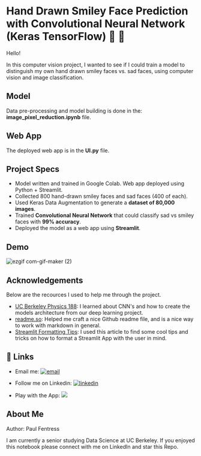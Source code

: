 # Hand Drawn Smiley Face Prediction with Convolutional Neural Network (Keras TensorFlow) 🙂 🙁
 
Hello!
 
In this computer vision project, I wanted to see if I could train a model to distinguish
my own hand drawn smiley faces vs. sad faces, using computer vision and image classification.
 
## Model
Data pre-processing and model building is done in the:
**image_pixel_reduction.ipynb** file.
 
## Web App
The deployed web app is in the **UI.py** file.
 
 
## Project Specs
- Model written and trained in Google Colab. Web app deployed using
    Python + Streamlit.
- Collected 800 hand-drawn smiley faces and sad faces (400 of each).
- Used Keras Data Augmentation to generate a **dataset of 80,000 images**.
- Trained **Convolutional Neural Network** that could classify sad vs smiley faces with **99% accuracy**.
- Deployed the model as a web app using **Streamlit**.



## Demo

![ezgif com-gif-maker (2)](https://github.com/fentresspaul61B/Kaggle_Files/blob/main/demo.gif?raw=true)
## Acknowledgements
Below are the recources I used to help me through the project. 

 - [UC Berkeley Physics 188](https://phy151-ucb.github.io/seljak-phy151-fall-2018/): 
    I learned about CNN's and how to create the models architecture from 
    our deep learning project.
 - [readme.so](https://awesomeopensource.com/project/elangosundar/awesome-README-templates): 
    Helped me craft a nice Github readme file, and is a nice way to work 
    with markdown in general. 
 - [Streamlit Formatting Tips](https://blog.streamlit.io/designing-streamlit-apps-for-the-user-part-ii/): 
    I used this article to find some cool tips and tricks on how to format a Streamlit 
    App with the user in mind. 
 


## 🔗 Links 

- Email me: 
    [![email](https://img.shields.io/badge/email-0?style=for-the-badge&logo=ko-fi&logoColor=white)](fentresspaul@berkeley.edu)

- Follow me on Linkedin:
    [![linkedin](https://img.shields.io/badge/linkedin-0A66C2?style=for-the-badge&logo=linkedin&logoColor=white)](https://www.linkedin.com/in/paul-fentress-985ab7112/)

- Play with the App: 
    [![](https://img.shields.io/badge/Streamlit-WebApp-important)](https://www.linkedin.com/in/paul-fentress-985ab7112/)



## About Me
Author: Paul Fentress

I am currently a senior studying Data Science at UC Berkeley. If you enjoyed this notebook please connect with me on LinkedIn and star this Repo. 


